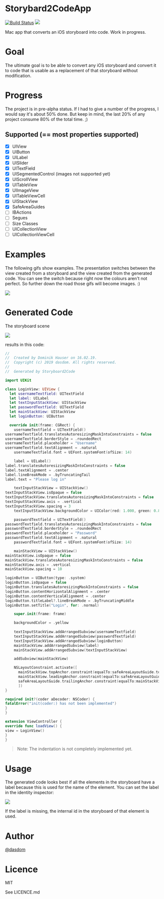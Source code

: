 # Storybard2CodeApp
[![Build Status](https://travis-ci.org/dasdom/Storyboard2CodeApp.svg?branch=master)](https://travis-ci.org/dasdom/Storybard2CodeApp)
![](https://img.shields.io/badge/platform-osx-lightgrey.svg)

Mac app that converts an iOS storyboard into code. Work in progress.

# Goal
The ultimate goal is to be able to convert any iOS storyboard and convert it to code that is usable as a replacement of that storyboard without modification. 

# Progress
The project is in pre-alpha status. If I had to give a number of the progress, I would say it's about 50% done. But keep in mind, the last 20% of any project consume 80% of the total time. ;)

## Supported (== most properties supported)
- [x] UIView
- [x] UIButton
- [x] UILabel
- [x] UISlider
- [x] UITextField
- [x] UISegmentedControl (images not supported yet)
- [x] UIScrollView
- [x] UITableView 
- [x] UIImageView
- [x] UITableViewCell
- [x] UIStackView
- [x] SafeAreaGuides
- [ ] IBActions
- [ ] Segues
- [ ] Size Classes
- [ ] UICollectionView
- [ ] UICollectionViewCell

# Examples
The following gifs show examples. The presentation switches between the view created from a storyboard and the view created from the generated code. You can see the switch because right now the colours aren't not perfect. So further down the road those gifs will become images. :)

![](https://raw.githubusercontent.com/dasdom/Storybard2CodeApp/master/comparison/buttons.gif)
# Generated Code

The storyboard scene

![](https://raw.githubusercontent.com/dasdom/Storybard2CodeApp/master/screenshots/example_storyboard_scene.png)

results in this code:

```swift
//
//  Created by Dominik Hauser on 16.02.19.
//  Copyright (c) 2019 dasdom. All rights reserved.
//
//  Generated by Storyboard2Code

import UIKit

class LoginView: UIView {
  let usernameTextfield: UITextField
  let label: UILabel
  let textInputStackView: UIStackView
  let passwordTextfield: UITextField
  let mainStackView: UIStackView
  let loginButton: UIButton

  override init(frame: CGRect) {
    usernameTextfield = UITextField()
usernameTextfield.translatesAutoresizingMaskIntoConstraints = false
usernameTextfield.borderStyle = .roundedRect
usernameTextfield.placeholder = "Username"
usernameTextfield.textAlignment = .natural
    usernameTextfield.font = UIFont.systemFont(ofSize: 14)

    label = UILabel()
label.translatesAutoresizingMaskIntoConstraints = false
label.textAlignment = .center
label.lineBreakMode = .byTruncatingTail
label.text = "Please log in"

    textInputStackView = UIStackView()
textInputStackView.isOpaque = false
textInputStackView.translatesAutoresizingMaskIntoConstraints = false
textInputStackView.axis = .vertical
textInputStackView.spacing = 3
    textInputStackView.backgroundColor = UIColor(red: 1.000, green: 0.800, blue: 0.400, alpha: 1.000)

    passwordTextfield = UITextField()
passwordTextfield.translatesAutoresizingMaskIntoConstraints = false
passwordTextfield.borderStyle = .roundedRect
passwordTextfield.placeholder = "Password"
passwordTextfield.textAlignment = .natural
    passwordTextfield.font = UIFont.systemFont(ofSize: 14)

    mainStackView = UIStackView()
mainStackView.isOpaque = false
mainStackView.translatesAutoresizingMaskIntoConstraints = false
mainStackView.axis = .vertical
mainStackView.spacing = 10

loginButton = UIButton(type: .system)
loginButton.isOpaque = false
loginButton.translatesAutoresizingMaskIntoConstraints = false
loginButton.contentHorizontalAlignment = .center
loginButton.contentVerticalAlignment = .center
loginButton.titleLabel?.lineBreakMode = .byTruncatingMiddle
loginButton.setTitle("Login", for: .normal)

    super.init(frame: frame)

    backgroundColor = .yellow
    
    textInputStackView.addArrangedSubview(usernameTextfield)
    textInputStackView.addArrangedSubview(passwordTextfield)
    textInputStackView.addArrangedSubview(loginButton)
    mainStackView.addArrangedSubview(label)
    mainStackView.addArrangedSubview(textInputStackView)

    addSubview(mainStackView)

    NSLayoutConstraint.activate([
      mainStackView.topAnchor.constraint(equalTo:safeAreaLayoutGuide.topAnchor, constant:20),
      mainStackView.leadingAnchor.constraint(equalTo:safeAreaLayoutGuide.leadingAnchor, constant:20),
      safeAreaLayoutGuide.trailingAnchor.constraint(equalTo:mainStackView.trailingAnchor, constant:20),
      ])
}

required init?(coder aDecoder: NSCoder) {
fatalError("init(coder:) has not been implemented")
}
}

extension ViewController {
override func loadView() {
view = LoginView()
}
}
```

> Note: The indentation is not completely implemented yet.

# Usage
The generated code looks best if all the elements in the storyboard have a label because this is used for the name of the element. You can set the label in the identity inspector:

![](https://raw.githubusercontent.com/dasdom/Storybard2CodeApp/master/screenshots/setting_label.png)

If the label is missing, the internal id in the storyboard of that element is used.

# Author
[@dasdom](https://twitter.com/dasdom)

# Licence
MIT

See LICENCE.md

